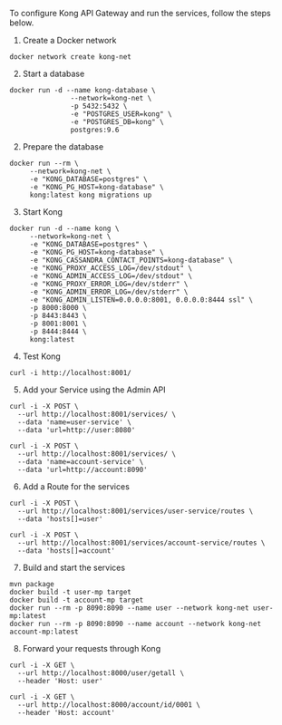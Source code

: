 To configure Kong API Gateway and run the services, follow the steps below.
1.	Create a Docker network
```
docker network create kong-net
```
2.  Start a database
```
docker run -d --name kong-database \
               --network=kong-net \
               -p 5432:5432 \
               -e "POSTGRES_USER=kong" \
               -e "POSTGRES_DB=kong" \
               postgres:9.6
```           
2.	Prepare the database
```
docker run --rm \
     --network=kong-net \
     -e "KONG_DATABASE=postgres" \
     -e "KONG_PG_HOST=kong-database" \
     kong:latest kong migrations up
```    
3.	Start Kong
```
docker run -d --name kong \
     --network=kong-net \
     -e "KONG_DATABASE=postgres" \
     -e "KONG_PG_HOST=kong-database" \
     -e "KONG_CASSANDRA_CONTACT_POINTS=kong-database" \
     -e "KONG_PROXY_ACCESS_LOG=/dev/stdout" \
     -e "KONG_ADMIN_ACCESS_LOG=/dev/stdout" \
     -e "KONG_PROXY_ERROR_LOG=/dev/stderr" \
     -e "KONG_ADMIN_ERROR_LOG=/dev/stderr" \
     -e "KONG_ADMIN_LISTEN=0.0.0.0:8001, 0.0.0.0:8444 ssl" \
     -p 8000:8000 \
     -p 8443:8443 \
     -p 8001:8001 \
     -p 8444:8444 \
     kong:latest
```     
4.	Test Kong
```
curl -i http://localhost:8001/
```
5.	Add your Service using the Admin API
```
curl -i -X POST \
  --url http://localhost:8001/services/ \
  --data 'name=user-service' \
  --data 'url=http://user:8080'

curl -i -X POST \
  --url http://localhost:8001/services/ \
  --data 'name=account-service' \
  --data 'url=http://account:8090'
```
6.	Add a Route for the services
```
curl -i -X POST \
  --url http://localhost:8001/services/user-service/routes \
  --data 'hosts[]=user'

curl -i -X POST \
  --url http://localhost:8001/services/account-service/routes \
  --data 'hosts[]=account'
```
7.	Build and start the services
```
mvn package
docker build -t user-mp target
docker build -t account-mp target
docker run --rm -p 8090:8090 --name user --network kong-net user-mp:latest
docker run --rm -p 8090:8090 --name account --network kong-net account-mp:latest
```
8.	Forward your requests through Kong
```
curl -i -X GET \
  --url http://localhost:8000/user/getall \
  --header 'Host: user'

curl -i -X GET \
  --url http://localhost:8000/account/id/0001 \
  --header 'Host: account'
```
